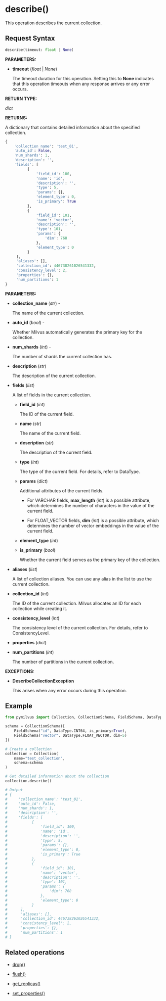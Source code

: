 # describe()

This operation describes the current collection.

## Request Syntax

```python
describe(timeout: float | None)
```

**PARAMETERS:**

- **timeout** (*float* | *None*)  

    The timeout duration for this operation. Setting this to **None** indicates that this operation timeouts when any response arrives or any error occurs.

**RETURN TYPE:**

*dict*

**RETURNS:**

A dictionary that contains detailed information about the specified collection.

```python
{
    'collection_name': 'test_01',
    'auto_id': False,
    'num_shards': 1,
    'description': '',
    'fields': [
          {
              'field_id': 100,
              'name': 'id',
              'description': '',
              'type': 5,
              'params': {},
              'element_type': 0,
              'is_primary': True
          },
          {
              'field_id': 101,
              'name': 'vector',
              'description': '',
              'type': 101,
              'params': {
                  'dim': 768
              },
              'element_type': 0
          }
     ],
     'aliases': [],
     'collection_id': 446738261026541332,
     'consistency_level': 2,
     'properties': {},
     'num_partitions': 1
}
```

**PARAMETERS:**

- **collection_name** (*str*) -

    The name of the current collection.

- **auto_id** (*bool*) -

    Whether Milvus automatically generates the primary key for the collection.

- **num_shards** (*int*) -

    The number of shards the current collection has.

- **description** (*str*)

    The description of the current collection.

- **fields** (*list*)

    A list of fields in the current collection.

    - **field_id** (*int*)

        The ID of the current field.

    - **name** (*str*)

        The name of the current field.

    - **description** (*str*)

        The description of the current field.

    - **type** (*int*)

        The type of the current field. For details, refer to DataType.

    - **params** (*dict*)

        Additional attributes of the current fields.

        - For VARCHAR fields, **max_length** (*int*) is a possible attribute, which determines the number of characters in the value of the current field.

        - For FLOAT_VECTOR fields, **dim** (*int*) is a possible attribute, which determines the number of vector embeddings in the value of the current field.

    - **element_type** (*int*)

    - **is_primary** (*bool*)

        Whether the current field serves as the primary key of the collection.

- **aliases** (*list*)      

    A list of collection aliases. You can use any alias in the list to use the current collection.  

- **collection_id** (*int*)

    The ID of the current collection. Milvus allocates an ID for each collection while creating it.

- **consistency_level** (*int*)

    The consistency level of the current collection. For details, refer to ConsistencyLevel.

- **properties** (*dict*)

- **num_partitions** (*int*) 

    The number of partitions in the current collection.

**EXCEPTIONS:**

- **DescribeCollectionException**

    This arises when any error occurs during this operation.

## Example

```python
from pymilvus import Collection, CollectionSchema, FieldSchema, DataType

schema = CollectionSchema([
    FieldSchema("id", DataType.INT64, is_primary=True),
    FieldSchema("vector", DataType.FLOAT_VECTOR, dim=5)
])

# Create a collection
collection = Collection(
    name="test_collection",
    schema=schema
)

# Get detailed information about the collection
collection.describe()

# Output
# {
#     'collection_name': 'test_01',
#     'auto_id': False,
#     'num_shards': 1,
#     'description': '',
#     'fields': [
#           {
#               'field_id': 100,
#               'name': 'id',
#               'description': '',
#               'type': 5,
#               'params': {},
#               'element_type': 0,
#               'is_primary': True
#           },
#           {
#               'field_id': 101,
#               'name': 'vector',
#               'description': '',
#               'type': 101,
#               'params': {
#                   'dim': 768
#               },
#               'element_type': 0
#           }
#      ],
#      'aliases': [],
#      'collection_id': 446738261026541332,
#      'consistency_level': 2,
#      'properties': {},
#      'num_partitions': 1
# }
```

## Related operations

- [drop()](drop.md)

- [flush()](flush.md)

- [get_replicas()](get_replicas.md)

- [set_properties()](set_properties.md)

